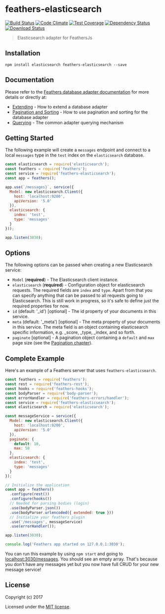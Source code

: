 # feathers-elasticsearch

[![Build Status](https://travis-ci.org/jciolek/feathers-elasticsearch.svg?branch=es-5.1-tests)](https://travis-ci.org/jciolek/feathers-elasticsearch)
[![Code Climate](https://codeclimate.com/github/jciolek/feathers-elasticsearch/badges/gpa.svg)](https://codeclimate.com/github/jciolek/feathers-elasticsearch)
[![Test Coverage](https://codeclimate.com/github/jciolek/feathers-elasticsearch/badges/coverage.svg)](https://codeclimate.com/github/jciolek/feathers-elasticsearch/coverage)
[![Dependency Status](https://img.shields.io/david/jciolek/feathers-elasticsearch.svg?style=flat-square)](https://david-dm.org/jciolek/feathers-elasticsearch)
[![Download Status](https://img.shields.io/npm/dm/feathers-elasticsearch.svg?style=flat-square)](https://www.npmjs.com/package/feathers-elasticsearch)

> Elasticsearch adapter for FeathersJs

## Installation

```
npm install elasticsearch feathers-elasticsearch --save
```

## Documentation

Please refer to the [Feathers database adapter documentation](http://docs.feathersjs.com/databases/readme.html) for more details or directly at:

- [Extending](http://docs.feathersjs.com/databases/extending.html) - How to extend a database adapter
- [Pagination and Sorting](http://docs.feathersjs.com/databases/pagination.html) - How to use pagination and sorting for the database adapter
- [Querying](http://docs.feathersjs.com/databases/querying.html) - The common adapter querying mechanism

## Getting Started

The following example will create a `messages` endpoint and connect to a local `messages` type in the `test` index on the `elasticsearch` database.

```js
const elasticsearch = require('elasticsearch');
const feathers = require('feathers');
const service = require('feathers-elasticsearch');
const app = feathers();

app.use(`/messages}`, service({
  Model: new elasticsearch.Client({
    host: 'localhost:9200',
    apiVersion: '5.0'
  }),
  elasticsearch: {
    index: 'test',
    type: 'messages'
  }
}));

app.listen(3030);
```

## Options

The following options can be passed when creating a new Elasticsearch service:

- `Model` (**required**) - The Elasticsearch client instance.
- `elasticsearch` (**required**) - Configuration object for elasticsearch requests. The required fields are `index` and `type`. Apart from that you can specify anything that can be passed to all requests going to Elasticsearch. This is still work in progress, so it's safe to define just the required properties for now.
- `id` (default: '_id') [optional] - The id property of your documents in this service.
- `meta` (default: '_meta') [optional] - The meta property of your documents in this service. The meta field is an object containing elasticsearch specific information, e.g. _score, _type, _index, and so forth.
- `paginate` [optional] - A pagination object containing a `default` and `max` page size (see the [Pagination chapter](http://docs.feathersjs.com/databases/pagination.html)).

## Complete Example

Here's an example of a Feathers server that uses `feathers-elasticsearch`. 

```js
const feathers = require('feathers');
const rest = require('feathers-rest');
const hooks = require('feathers-hooks');
const bodyParser = require('body-parser');
const errorHandler = require('feathers-errors/handler');
const service = require('feathers-elasticsearch');
const elasticsearch = require('elasticsearch');

const messageService = service({
  Model: new elasticsearch.Client({
    host: 'localhost:9200',
    apiVersion: '5.0'
  }),
  paginate: {
    default: 10,
    max: 50
  },
  elasticsearch: {
    index: 'test',
    type: 'messages'
  }
});

// Initialize the application
const app = feathers()
  .configure(rest())
  .configure(hooks())
  // Needed for parsing bodies (login)
  .use(bodyParser.json())
  .use(bodyParser.urlencoded({ extended: true }))
  // Initialize your feathers plugin
  .use('/messages', messageService)
  .use(errorHandler());

app.listen(3030);

console.log('Feathers app started on 127.0.0.1:3030');
```

You can run this example by using `npm start` and going to [localhost:3030/messages](http://localhost:3030/messages).
You should see an empty array. That's because you don't have any messages yet but you now have full CRUD for your new message service!

## License

Copyright (c) 2017

Licensed under the [MIT license](LICENSE).

